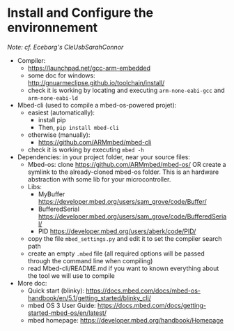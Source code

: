 
# Install and Configure the environnement

*Note: cf. Eceborg's CleUsbSarahConnor*

* Compiler:
    * https://launchpad.net/gcc-arm-embedded
    * some doc for windows: http://gnuarmeclipse.github.io/toolchain/install/
    * check it is working by locating and executing `arm-none-eabi-gcc` and `arm-none-eabi-ld`
* Mbed-cli (used to compile a mbed-os-powered projet):
    * easiest (automatically):
        * install pip
        * Then, `pip install mbed-cli`
    * otherwise (manually):
        * https://github.com/ARMmbed/mbed-cli
    * check it is working by executing `mbed -h`
* Dependencies: in your project folder, near your source files:
    * Mbed-os: clone https://github.com/ARMmbed/mbed-os/ OR create a symlink to the already-cloned mbed-os folder. This is an hardware abstraction with some lib for your microcontroller.
    * Libs:
        * MyBuffer        https://developer.mbed.org/users/sam_grove/code/Buffer/
        * BufferedSerial  https://developer.mbed.org/users/sam_grove/code/BufferedSerial/
        * PID             https://developer.mbed.org/users/aberk/code/PID/
    * copy the file `mbed_settings.py` and edit it to set the compiler search path
    * create an empty `.mbed` file (all required options will be passed through the command line when compiling)
    * read Mbed-cli/README.md if you want to known everything about the tool we will use to compile
* More doc:
    * Quick start (blinky): https://docs.mbed.com/docs/mbed-os-handbook/en/5.1/getting_started/blinky_cli/
    * mbed OS 3 User Guide: https://docs.mbed.com/docs/getting-started-mbed-os/en/latest/
    * mbed homepage: https://developer.mbed.org/handbook/Homepage

